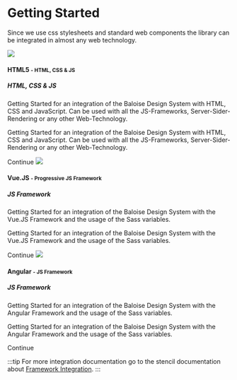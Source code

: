 # Getting Started

Since we use css stylesheets and standard web components the library can be integrated in almost any web technology.

<ClientOnly> 
<div class="bal-app">
  <bal-card class="my-5">
    <bal-card-head>
      <img src="https://cdn.iconscout.com/icon/free/png-512/html5-10-569380.png" >
      <div>
        <h4 class="title is-size-4">HTML5 <small class="is-hidden-touch">- HTML, CSS & JS</small></h4>
        <h5 class="subtitle is-size-5 is-hidden-desktop">HTML, CSS & JS</h5>
        <p class="has-text-blue-light-text is-hidden-touch">Getting Started for an integration of the Baloise Design System with HTML, CSS and JavaScript. Can be used with all the JS-Frameworks, Server-Sider-Rendering or any other Web-Technology.</p>
      </div>
    </bal-card-head>
    <bal-card-content class="is-hidden-desktop">
      <p class="has-text-blue-light-text">Getting Started for an integration of the Baloise Design System with HTML, CSS and JavaScript. Can be used with all the JS-Frameworks, Server-Sider-Rendering or any other Web-Technology.</p>
    </bal-card-content>
    <bal-card-button icon-right="nav-go-right" link href="/components/essentials/html5.html">Continue</bal-card-button>
  </bal-card>
  <bal-card class="my-5">
    <bal-card-head>
      <img src="https://vuejs.org/images/logo.png" >
      <div>
        <h4 class="title is-size-4">Vue.JS <small class="is-hidden-touch">- Progressive JS Framework</small></h4>
        <h5 class="subtitle is-size-5 is-hidden-desktop">JS Framework</h5>
        <p class="has-text-blue-light-text is-hidden-touch">Getting Started for an integration of the Baloise Design System with the Vue.JS Framework and the usage of the Sass variables.</p>
      </div>
    </bal-card-head>
    <bal-card-content class="is-hidden-desktop">
      <p class="has-text-blue-light-text">Getting Started for an integration of the Baloise Design System with the Vue.JS Framework and the usage of the Sass variables.</p>
    </bal-card-content>
    <bal-card-button icon-right="nav-go-right" link href="/components/essentials/vue.html">Continue</bal-card-button>
  </bal-card>
  <bal-card class="my-5">
    <bal-card-head>
      <img src="https://angular.io/assets/images/logos/angular/angular.svg" >
      <div>
        <h4 class="title is-size-4">Angular <small class="is-hidden-touch">- JS Framework</small></h4>
        <h5 class="subtitle is-size-5 is-hidden-desktop">JS Framework</h5>
        <p class="has-text-blue-light-text is-hidden-touch">Getting Started for an integration of the Baloise Design System with the Angular Framework and the usage of the Sass variables.</p>
      </div>
    </bal-card-head>
    <bal-card-content class="is-hidden-desktop">
      <p class="has-text-blue-light-text">Getting Started for an integration of the Baloise Design System with the Angular Framework and the usage of the Sass variables.</p>
    </bal-card-content>
    <bal-card-button icon-right="nav-go-right" link href="/components/essentials/angular.html">Continue</bal-card-button>
  </bal-card>
</div>
</ClientOnly>

:::tip
For more integration documentation go to the stencil documentation about [Framework Integration](https://stenciljs.com/docs/overview).
:::
